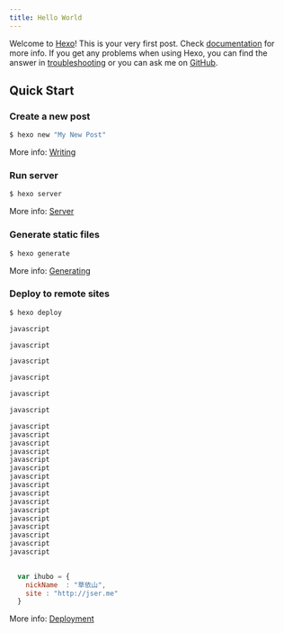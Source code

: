 ```yaml
---
title: Hello World
---
```

Welcome to [Hexo](https://hexo.io/)! This is your very first post. Check [documentation](https://hexo.io/docs/) for more info. If you get any problems when using Hexo, you can find the answer in [troubleshooting](https://hexo.io/docs/troubleshooting.html) or you can ask me on [GitHub](https://github.com/hexojs/hexo/issues).

## Quick Start

### Create a new post

``` bash
$ hexo new "My New Post"
```

More info: [Writing](https://hexo.io/docs/writing.html)

### Run server

``` bash
$ hexo server
```

More info: [Server](https://hexo.io/docs/server.html)

### Generate static files

``` bash
$ hexo generate
```

More info: [Generating](https://hexo.io/docs/generating.html)

### Deploy to remote sites

``` bash
$ hexo deploy
```

``` javascript
javascript
```

``` java
javascript
```

``` bash
javascript

javascript

javascript

javascript

javascript
javascript
javascript
javascript
javascript
javascript
javascript
javascript
javascript
javascript
javascript
javascript
javascript
javascript
javascript
javascript
 
```

```javascript
  var ihubo = {
    nickName  : "草依山",
    site : "http://jser.me"
  }
```
More info: [Deployment](https://hexo.io/docs/deployment.html)
